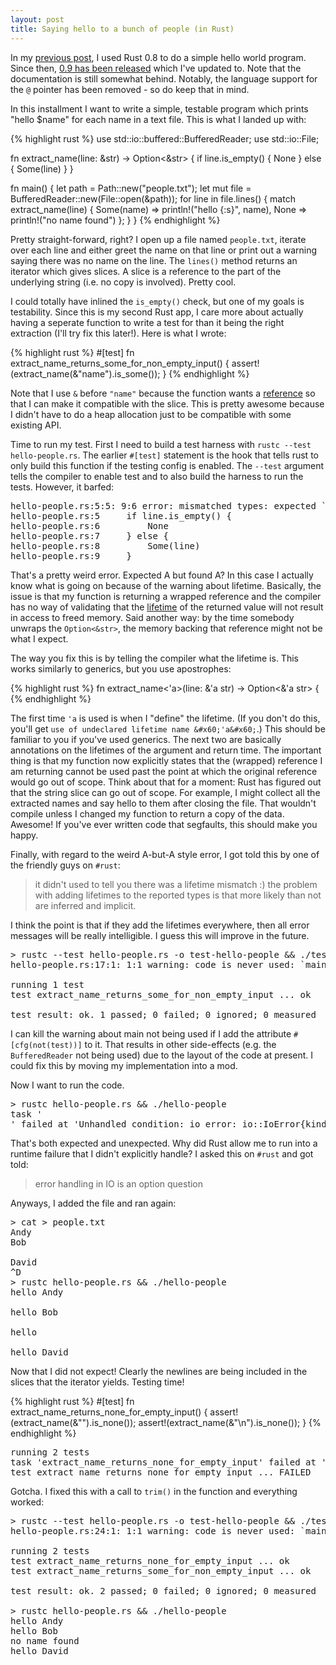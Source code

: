 ```yaml
---
layout: post
title: Saying hello to a bunch of people (in Rust)
---
```


In my [previous post](/2013/12/30/hello-rust.html), I used Rust 0.8 to
do a simple hello world program. Since then,
[0.9 has been released](https://mail.mozilla.org/pipermail/rust-dev/2014-January/007753.html)
which I've updated to. Note that the documentation is still somewhat
behind. Notably, the language support for the `@` pointer has been
removed - so do keep that in mind.

In this installment I want to write a simple, testable program which
prints "hello $name" for each name in a text file. This is what I
landed up with:

{% highlight rust %}
use std::io::buffered::BufferedReader;
use std::io::File;

fn extract_name(line: &amp;str) -> Option<&str> {
    if line.is_empty() {
        None
    } else {
        Some(line)
    }
}

fn main() {
    let path = Path::new("people.txt");
    let mut file = BufferedReader::new(File::open(&path));
    for line in file.lines() {
        match extract_name(line) {
            Some(name) => println!("hello {:s}", name),
            None       => println!("no name found")
        };
    }
}
{% endhighlight %}

Pretty straight-forward, right? I open up a file named `people.txt`,
iterate over each line and either greet the name on that line or print
out a warning saying there was no name on the line. The `lines()`
method returns an iterator which gives slices. A slice is a reference
to the part of the underlying string (i.e. no copy is
involved). Pretty cool.

I could totally have inlined the `is_empty()` check, but one of my
goals is testability. Since this is my second Rust app, I care more
about actually having a seperate function to write a test for than it
being the right extraction (I'll try fix this later!). Here is what I
wrote:

{% highlight rust %}
#[test]
fn extract_name_returns_some_for_non_empty_input() {
    assert!(extract_name(&"name").is_some());
}
{% endhighlight %}

Note that I use `&` before `"name"` because the function wants a
[reference](http://static.rust-lang.org/doc/master/guide-lifetimes.html)
so that I can make it compatible with the slice. This is pretty
awesome because I didn't have to do a heap allocation just to be
compatible with some existing API.

Time to run my test. First I need to build a test harness with `rustc --test hello-people.rs`. The earlier `#[test]` statement is the hook
that tells rust to only build this function if the testing config is
enabled. The `--test` argument tells the compiler to enable test and
to also build the harness to run the tests. However, it barfed:

<pre>
hello-people.rs:5:5: 9:6 error: mismatched types: expected `std::option::Option<&str>` but found `std::option::Option<&str>` (lifetime mismatch)
hello-people.rs:5     if line.is_empty() {
hello-people.rs:6         None
hello-people.rs:7     } else {
hello-people.rs:8         Some(line)
hello-people.rs:9     }
</pre>

That's a pretty weird error. Expected A but found A? In this case I
actually know what is going on because of the warning about
lifetime. Basically, the issue is that my function is returning a
wrapped reference and the compiler has no way of validating that the
[lifetime](http://static.rust-lang.org/doc/master/guide-lifetimes.html)
of the returned value will not result in access to freed memory. Said
another way: by the time somebody unwraps the `Option<&str>`, the
memory backing that reference might not be what I expect.

The way you fix this is by telling the compiler what the lifetime
is. This works similarly to generics, but you use apostrophes:

{% highlight rust %}
fn extract_name<'a>(line: &'a str) -> Option<&'a str> {
{% endhighlight %}

The first time `'a` is used is when I "define" the lifetime. (If you
don't do this, you'll get `use of undeclared lifetime name
&#x60;'a&#x60;`.) This should be familiar to you if you've used
generics. The next two are basically annotations on the lifetimes of
the argument and return time. The important thing is that my function
now explicitly states that the (wrapped) reference I am returning
cannot be used past the point at which the original reference would go
out of scope. Think about that for a moment: Rust has figured out that
the string slice can go out of scope. For example, I might collect all
the extracted names and say hello to them after closing the file. That
wouldn't compile unless I changed my function to return a copy of the
data. Awesome! If you've ever written code that segfaults, this should
make you happy.

Finally, with regard to the weird A-but-A style error, I got told
this by one of the friendly guys on `#rust`:

> it didn't used to tell you there was a lifetime mismatch :)
> the problem with adding lifetimes to the reported types is that more
> likely than not are inferred and implicit.

I think the point is that if they add the lifetimes everywhere, then
all error messages will be really intelligible. I guess this will
improve in the future.

<pre>
> rustc --test hello-people.rs -o test-hello-people && ./test-hello-people
hello-people.rs:17:1: 1:1 warning: code is never used: `main`, #[warn(dead_code)] on by default

running 1 test
test extract_name_returns_some_for_non_empty_input ... ok

test result: ok. 1 passed; 0 failed; 0 ignored; 0 measured
</pre>

I can kill the warning about main not being used if I add the
attribute `#[cfg(not(test))]` to it. That results in other
side-effects (e.g. the `BufferedReader` not being used) due to the
layout of the code at present. I could fix this by moving my
implementation into a mod.

Now I want to run the code.

<pre>
> rustc hello-people.rs && ./hello-people
task '<main>' failed at 'Unhandled condition: io_error: io::IoError{kind: FileNotFound, desc: "no such file or directory", detail: None}', /private/tmp/rust-X9vK/src/libstd/condition.rs:139
</pre>

That's both expected and unexpected. Why did Rust allow me to run into
a runtime failure that I didn't explicitly handle? I asked this on
`#rust` and got told:

> error handling in IO is an option question

Anyways, I added the file and ran again:

<pre>
> cat > people.txt
Andy
Bob

David
^D
> rustc hello-people.rs && ./hello-people
hello Andy

hello Bob

hello

hello David
</pre>

Now that I did not expect! Clearly the newlines are being included in
the slices that the iterator yields. Testing time!

{% highlight rust %}
#[test]
fn extract_name_returns_none_for_empty_input() {
    assert!(extract_name(&"").is_none());
    assert!(extract_name(&"\n").is_none());
}
{% endhighlight %}

<pre>
running 2 tests
task 'extract_name_returns_none_for_empty_input' failed at 'assertion failed: extract_name(&"\n").is_none()', hello-people.rs:20
test extract_name_returns_none_for_empty_input ... FAILED
</pre>

Gotcha. I fixed this with a call to `trim()` in the function and
everything worked:

<pre>
> rustc --test hello-people.rs -o test-hello-people && ./test-hello-people
hello-people.rs:24:1: 1:1 warning: code is never used: `main`, #[warn(dead_code)] on by default

running 2 tests
test extract_name_returns_none_for_empty_input ... ok
test extract_name_returns_some_for_non_empty_input ... ok

test result: ok. 2 passed; 0 failed; 0 ignored; 0 measured

> rustc hello-people.rs && ./hello-people
hello Andy
hello Bob
no name found
hello David
</pre>

